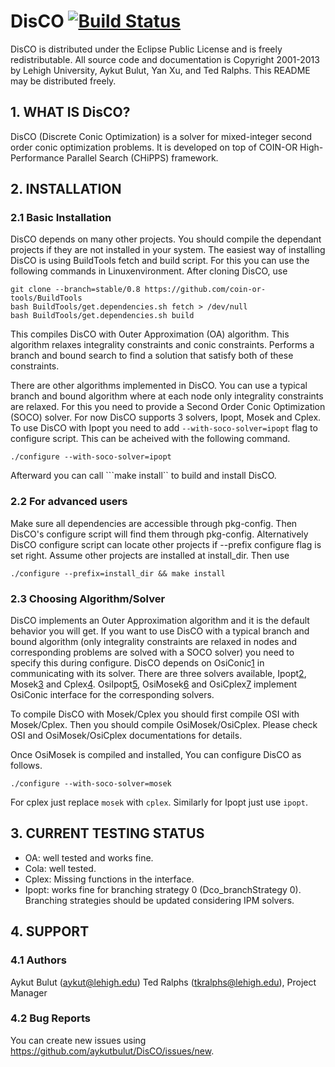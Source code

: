 DisCO [![Build Status](https://travis-ci.org/aykutbulut/DisCO.svg?branch=master)](https://travis-ci.org/aykutbulut/DisCO)
=========================
DisCO is distributed under the Eclipse Public License and is
freely redistributable. All source code and documentation is Copyright
2001-2013 by Lehigh University, Aykut Bulut, Yan Xu, and Ted Ralphs. This
README may be distributed freely.

## 1. WHAT IS DisCO? ##
DisCO (Discrete Conic Optimization) is a solver for mixed-integer second order
conic optimization problems. It is developed on top of COIN-OR High-Performance
Parallel Search (CHiPPS) framework.


## 2. INSTALLATION ##
### 2.1 Basic Installation ###
DisCO depends on many other projects. You should compile the dependant projects if they are not installed in your system. The easiest way of installing DisCO is using BuildTools fetch and build script. For this you can use the following commands in Linuxenvironment. After cloning DisCO, use
```shell
git clone --branch=stable/0.8 https://github.com/coin-or-tools/BuildTools
bash BuildTools/get.dependencies.sh fetch > /dev/null
bash BuildTools/get.dependencies.sh build
```

This compiles DisCO with Outer Approximation (OA) algorithm. This algorithm relaxes integrality constraints and conic constraints. Performs a branch and bound search to find a solution that satisfy both of these constraints.

There are other algorithms implemented in DisCO. You can use a typical branch and bound algorithm where at each node only integrality constraints are relaxed. For this you need to provide a Second Order Conic Optimization (SOCO) solver. For now DisCO supports 3 solvers, Ipopt, Mosek and Cplex. To use DisCO with Ipopt you need to add ```--with-soco-solver=ipopt``` flag to configure script. This can be acheived with the following command.
```shell
./configure --with-soco-solver=ipopt
```

Afterward you can call ```make install`` to build and install DisCO.

### 2.2 For advanced users ###
Make sure all dependencies are accessible through pkg-config. Then DisCO's configure script will find them through pkg-config. Alternatively DisCO configure script can locate other projects if --prefix configure flag is set right. Assume other projects are installed at install_dir. Then use
```shell
./configure --prefix=install_dir && make install
```

### 2.3 Choosing Algorithm/Solver ###

DisCO implements an Outer Approximation algorithm and it is the default
behavior you will get. If you want to use DisCO with a typical branch and bound
algorithm (only integrality constraints are relaxed in nodes and corresponding
problems are solved with a SOCO solver) you need to specify this during
configure. DisCO depends on OsiConic[1] in communicating with its solver. There
are three solvers available, Ipopt[2], Mosek[3] and Cplex[4]. OsiIpopt[5],
OsiMosek[6] and OsiCplex[7] implement OsiConic interface for the corresponding
solvers.

To compile DisCO with Mosek/Cplex you should first compile OSI with
Mosek/Cplex. Then you should compile OsiMosek/OsiCplex. Please check OSI and
OsiMosek/OsiCplex documentations for details.

Once OsiMosek is compiled and installed, You can configure DisCO as follows.

```shell
./configure --with-soco-solver=mosek
```

For cplex just replace ```mosek``` with ```cplex```. Similarly for Ipopt just
use ```ipopt```.

## 3. CURRENT TESTING STATUS ##
   - OA: well tested and works fine.
   - Cola: well tested.
   - Cplex: Missing functions in the interface.
   - Ipopt: works fine for branching strategy 0 (Dco_branchStrategy 0). Branching strategies should be updated considering IPM solvers.

[1]: https://github.com/aykutbulut/OSI-CONIC
[2]: https://projects.coin-or.org/Ipopt
[3]: https://mosek.com/
[4]: https://www-01.ibm.com/software/commerce/optimization/cplex-optimizer/
[5]: https://github.com/aykutbulut/OsiIpopt
[6]: https://github.com/aykutbulut/OSI-MOSEK
[7]: https://github.com/aykutbulut/OsiCplex


## 4. SUPPORT ##
### 4.1 Authors ###
Aykut Bulut (aykut@lehigh.edu)
Ted Ralphs (tkralphs@lehigh.edu), Project Manager

### 4.2 Bug Reports ###
You can create new issues using https://github.com/aykutbulut/DisCO/issues/new.
